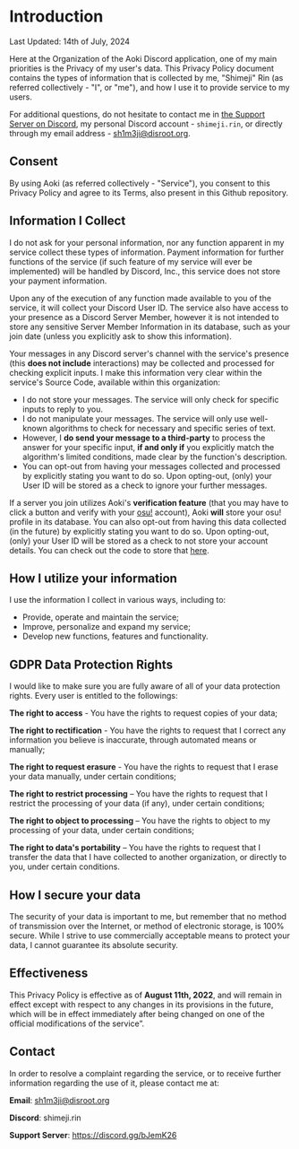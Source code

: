 # Introduction

Last Updated: 14th of July, 2024

Here at the Organization of the Aoki Discord application, one of my main priorities is the Privacy of my user's data. This Privacy Policy document contains the types of information that is collected by me, "Shimeji" Rin (as referred collectively - "I", or "me"), and how I use it to provide service to my users.

For additional questions, do not hesitate to contact me in [the Support Server on Discord](https://discord.gg/bJemK26), my personal Discord account - `shimeji.rin`, or directly through my email address - [sh1m3ji@disroot.org](mailto:sh1m3ji@disroot.org).

## Consent

By using Aoki (as referred collectively - "Service"), you consent to this Privacy Policy and agree to its Terms, also present in this Github repository.

## Information I Collect

I do not ask for your personal information, nor any function apparent in my service collect these types of information. Payment information for further functions of the service (if such feature of my service will ever be implemented) will be handled by Discord, Inc., this service does not store your payment information.

Upon any of the execution of any function made available to you of the service, it will collect your Discord User ID. The service also have access to your presence as a Discord Server Member, however it is not intended to store any sensitive Server Member Information in its database, such as your join date (unless you explicitly ask to show this information).

Your messages in any Discord server's channel with the service's presence (this **does not include** interactions) may be collected and processed for checking explicit inputs. I make this information very clear within the service's Source Code, available within this organization:
- I do not store your messages. The service will only check for specific inputs to reply to you.
- I do not manipulate your messages. The service will only use well-known algorithms to check for necessary and specific series of text.
- However, I **do send your message to a third-party** to process the answer for your specific input, **if and only if** you explicitly match the algorithm's limited conditions, made clear by the function's description.
- You can opt-out from having your messages collected and processed by explicitly stating you want to do so. Upon opting-out, (only) your User ID will be stored as a check to ignore your further messages.

If a server you join utilizes Aoki's **verification feature** (that you may have to click a button and verify with your [osu!](https://osu.ppy.sh) account), Aoki **will** store your osu! profile in its database. You can also opt-out from having this data collected (in the future) by explicitly stating you want to do so. Upon opting-out, (only) your User ID will be stored as a check to not store your account details. You can check out the code to store that [here](https://github.com/ProjectMewo/Aoki/blob/3040146fee867b9c181ef5f952863b20f47fd9c4/src/web/handlers/verify.ts#L210).

## How I utilize your information

I use the information I collect in various ways, including to:
- Provide, operate and maintain the service;
- Improve, personalize and expand my service;
- Develop new functions, features and functionality.

## GDPR Data Protection Rights

I would like to make sure you are fully aware of all of your data protection rights. Every user is entitled to the followings:

**The right to access** - You have the rights to request copies of your data;

**The right to rectification** - You have the rights to request that I correct any information you believe is inaccurate, through automated means or manually;

**The right to request erasure** - You have the rights to request that I erase your data manually, under certain conditions;

**The right to restrict processing** – You have the rights to request that I restrict the processing of your data (if any), under certain conditions;

**The right to object to processing** – You have the rights to object to my processing of your data, under certain conditions;

**The right to data's portability** – You have the rights to request that I transfer the data that I have collected to another organization, or directly to you, under certain conditions.

## How I secure your data

The security of your data is important to me, but remember that no method of transmission over the Internet, or method of electronic storage, is 100% secure. While I strive to use commercially acceptable means to protect your data, I cannot guarantee its absolute security.

## Effectiveness

This Privacy Policy is effective as of **August 11th, 2022**, and will remain in effect except with respect to any changes in its provisions in the future, which will be in effect immediately after being changed on one of the official modifications of the service”.

## Contact
In order to resolve a complaint regarding the service, or to receive further information regarding the use of it, please contact me at:

**Email**: sh1m3ji@disroot.org

**Discord**: shimeji.rin

**Support Server**: https://discord.gg/bJemK26
